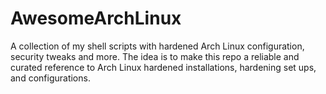 # AwesomeArchLinux
A collection of my shell scripts with hardened Arch Linux configuration, security tweaks and more.
The idea is to make this repo a reliable and curated reference to Arch Linux hardened installations, hardening set ups, and configurations.
